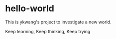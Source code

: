 # hello-world

 This is ykwang's project to investigate a new world.
 
 Keep learning,
 Keep thinking,
 Keep trying
